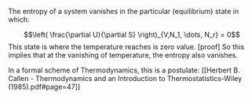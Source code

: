 The entropy of a system vanishes in the particular (equilibrium) state in which:

$$\left( \frac{\partial U}{\partial S} \right)_{V,N_1, \dots, N_r} = 0$$
This state is where the temperature reaches is zero value. [proof]
So this implies that at the vanishing of temperature, the entropy also vanishes.


In a formal scheme of Thermodynamics, this is a postulate:
[[Herbert B. Callen - Thermodynamics and an Introduction to Thermostatistics-Wiley (1985).pdf#page=47]]
